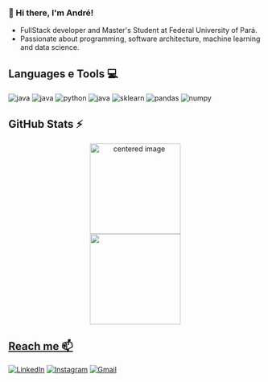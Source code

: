 ### 👋 Hi there, I'm André! 
- FullStack developer and Master's Student at Federal University of Pará.
- Passionate about programming, software architecture, machine learning and data science.

## Languages e Tools 💻
<div style="display: inline">
  <img align="center" alt="java" src="https://img.shields.io/badge/Java-ED8B00?style=for-the-badge&logo=openjdk&logoColor=white" />
  <img align="center" alt="java" src="https://img.shields.io/badge/Angular-DD0031?style=for-the-badge&logo=angular&logoColor=white" />
  <img align="center" alt="python" src="https://img.shields.io/badge/Python-3776AB?style=for-the-badge&logo=python&logoColor=white" />
  <img align="center" alt="java" src="https://img.shields.io/badge/PostgreSQL-000?style=for-the-badge&logo=postgresql" />
  <img align="center" alt="sklearn" src="https://img.shields.io/badge/scikit_learn-F7931E?style=for-the-badge&logo=scikit-learn&logoColor=white" />
  <img align="center" alt="pandas" src="https://img.shields.io/badge/Pandas-2C2D72?style=for-the-badge&logo=pandas&logoColor=white" />
  <img align="center" alt="numpy" src="https://img.shields.io/badge/Numpy-777BB4?style=for-the-badge&logo=numpy&logoColor=white" />
</div><br/>

## GitHub Stats ⚡
<div>
  <a href="https://github.com/andre3103">
  <center>
    <img height="180em" src="https://github-readme-stats.vercel.app/api?username=andre3103&show_icons=true&theme=radical&include_all_commits=true&count_private=true" alt="centered image">
  </center>
  <center>  
    <img height="180em" src="https://github-readme-stats.vercel.app/api/top-langs/?username=andre3103&layout=compact&langs_count=7&theme=radical"/> 
  </center>
</div>

## Reach me 📫
[![LinkedIn](https://img.shields.io/badge/LinkedIn-0077B5?style=for-the-badge&logo=linkedin&logoColor=white)](https://www.linkedin.com/in/andre-quadros-898407173/)
[![Instagram](https://img.shields.io/badge/Instagram-E4405F?style=for-the-badge&logo=instagram&logoColor=white)](https://www.instagram.com/andrerosario31/) 
[![Gmail](https://img.shields.io/badge/-andre.rosario31@gmail.com-D14836?style=for-the-badge&logo=gmail&logoColor=white&link=mailto:andre.rosario31@gmail.com)](mailto:andre.rosario31@gmail.com)

<!--
**andre3103/andre3103** is a ✨ _special_ ✨ repository because its `README.md` (this file) appears on your GitHub profile.

Here are some ideas to get you started:

- 🔭 I’m currently working on ...
- 🌱 I’m currently learning ...
- 👯 I’m looking to collaborate on ...
- 🤔 I’m looking for help with ...
- 💬 Ask me about ...
- 📫 How to reach me: ...
- 😄 Pronouns: ...
- ⚡ Fun fact: ...
-->
